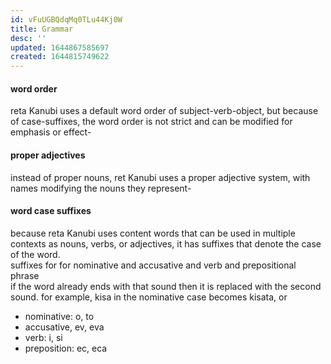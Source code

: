 ```yaml
---
id: vFuUGBQdqMq0TLu44Kj0W
title: Grammar
desc: ''
updated: 1644867585697
created: 1644815749622
---
```



#### word order
reta Kanubi uses a default word order of subject-verb-object, but because of case-suffixes, the word order is not strict and can be modified for emphasis or effect-  

#### proper adjectives 
instead of proper nouns, ret Kanubi uses a proper adjective system, with names modifying the nouns they represent-

#### word case suffixes
because reta Kanubi uses content words that can be used in multiple contexts as nouns, verbs, or adjectives, it has suffixes that denote the case of the word.   
suffixes for for nominative and accusative and verb and prepositional phrase  
if the word already ends with that sound then it is replaced with the second sound. for example, kisa in the nominative case becomes kisata, or 
- nominative: o, to
- accusative, ev, eva
- verb: i, si
- preposition: ec, eca
